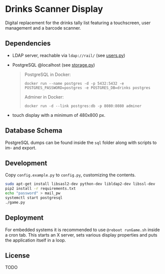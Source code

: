 # Drinks Scanner Display
Digital replacement for the drinks tally list featuring a touchscreen, user management and a barcode scanner.

## Dependencies
- LDAP server, reachable via `ldap://rail/` (see [users.py](users/users.py))
- PostgreSQL @localhost (see [storage.py](database/storage.py))

  > PostgreSQL in Docker:
  > ```
  > docker run --name postgres -d -p 5432:5432 -e POSTGRES_PASSWORD=postgres -e POSTGRES_DB=drinks postgres
  > ```
  >
  > Adminer in Docker:
  > ```
  > docker run -d --link postgres:db -p 8080:8080 adminer
  > ```
- touch display with a minimum of 480x800 px.

## Database Schema
PostgreSQL dumps can be found inside the `sql` folder along with scripts to im- and export.

## Development

Copy `config.example.py` to `config.py`, customizing the contents.

```bash
sudo apt-get install libsasl2-dev python-dev libldap2-dev libssl-dev
pip2 install -r requirements.txt
echo "password" > mail_pw
systemctl start postgresql
./game.py
```

## Deployment

For embedded systems it is recommended to use `@reboot runGame.sh` inside a cron tab.
This starts an X server, sets various display properties and puts the application itself in a loop.

## License
TODO
